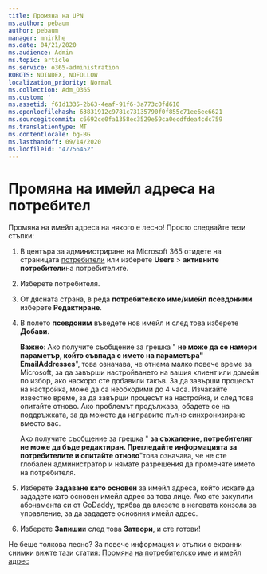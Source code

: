 ```yaml
---
title: Промяна на UPN
ms.author: pebaum
author: pebaum
manager: mnirkhe
ms.date: 04/21/2020
ms.audience: Admin
ms.topic: article
ms.service: o365-administration
ROBOTS: NOINDEX, NOFOLLOW
localization_priority: Normal
ms.collection: Adm_O365
ms.custom: ''
ms.assetid: f61d1335-2b63-4eaf-91f6-3a773c0fd610
ms.openlocfilehash: 63831912c9781c73135790f0f855c71ee6ee6621
ms.sourcegitcommit: c6692ce0fa1358ec3529e59ca0ecdfdea4cdc759
ms.translationtype: MT
ms.contentlocale: bg-BG
ms.lasthandoff: 09/14/2020
ms.locfileid: "47756452"
---
```

# <a name="change-a-users-email-address"></a>Промяна на имейл адреса на потребител

Промяна на имейл адреса на някого е лесно! Просто следвайте тези стъпки:
  
1. В центъра за администриране на Microsoft 365 отидете на страницата [потребители](https://go.microsoft.com/fwlink/p/?linkid=834822) или изберете **Users** \> **активните потребители**на потребителите.
    
2. Изберете потребителя.
    
3. От дясната страна, в реда **потребителско име/имейл псевдоними** изберете **Редактиране**.
    
4. В полето **псевдоним** въведете нов имейл и след това изберете **Добави**.
    
    **Важно**: Ако получите съобщение за грешка " **не може да се намери параметър, който съвпада с името на параметъра" EmailAddresses**", това означава, че отнема малко повече време за Microsoft, за да завърши настройването на вашия клиент или домейн по избор, ако наскоро сте добавили такъв. За да завърши процесът на настройка, може да са необходими до 4 часа. Изчакайте известно време, за да завърши процесът на настройка, и след това опитайте отново. Ако проблемът продължава, обадете се на поддръжката, за да можете да направите пълно синхронизиране вместо вас.
    
    Ако получите съобщение за грешка " **за съжаление, потребителят не може да бъде редактиран. Прегледайте информацията за потребителите и опитайте отново**"това означава, че не сте глобален администратор и нямате разрешения да променяте името на потребителя.
    
5. Изберете **Задаване като основен** за имейл адреса, който искате да зададете като основен имейл адрес за това лице. Ако сте закупили абонамента си от GoDaddy, трябва да влезете в неговата конзола за управление, за да зададете основния имейл адрес. 
    
6. Изберете **Запиши**и след това **Затвори**, и сте готови!
    
Не беше толкова лесно? За повече информация и стъпки с екранни снимки вижте тази статия: [Промяна на потребителско име и имейл адрес](https://docs.microsoft.com/microsoft-365/admin/add-users/change-a-user-name-and-email-address)
  

